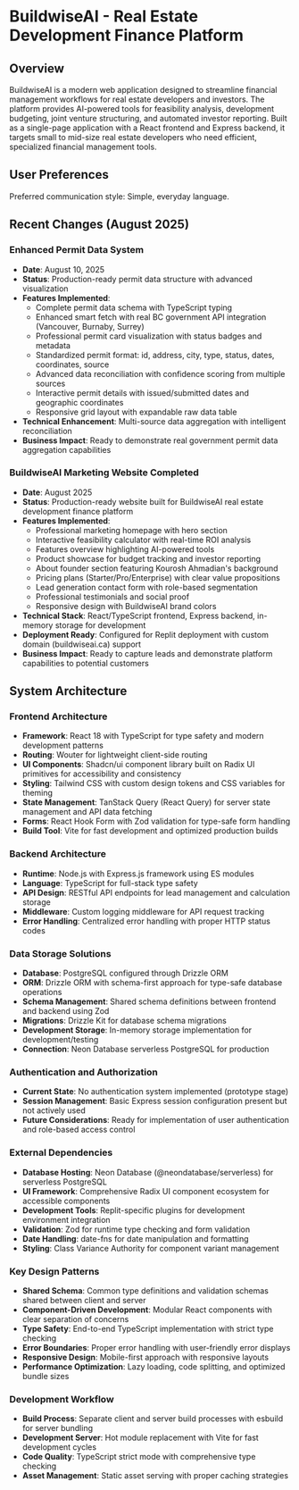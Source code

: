 # BuildwiseAI - Real Estate Development Finance Platform

## Overview

BuildwiseAI is a modern web application designed to streamline financial management workflows for real estate developers and investors. The platform provides AI-powered tools for feasibility analysis, development budgeting, joint venture structuring, and automated investor reporting. Built as a single-page application with a React frontend and Express backend, it targets small to mid-size real estate developers who need efficient, specialized financial management tools.

## User Preferences

Preferred communication style: Simple, everyday language.

## Recent Changes (August 2025)

### Enhanced Permit Data System
- **Date**: August 10, 2025
- **Status**: Production-ready permit data structure with advanced visualization
- **Features Implemented**:
  - Complete permit data schema with TypeScript typing
  - Enhanced smart fetch with real BC government API integration (Vancouver, Burnaby, Surrey)
  - Professional permit card visualization with status badges and metadata
  - Standardized permit format: id, address, city, type, status, dates, coordinates, source
  - Advanced data reconciliation with confidence scoring from multiple sources
  - Interactive permit details with issued/submitted dates and geographic coordinates
  - Responsive grid layout with expandable raw data table
- **Technical Enhancement**: Multi-source data aggregation with intelligent reconciliation
- **Business Impact**: Ready to demonstrate real government permit data aggregation capabilities

### BuildwiseAI Marketing Website Completed
- **Date**: August 2025
- **Status**: Production-ready website built for BuildwiseAI real estate development finance platform
- **Features Implemented**:
  - Professional marketing homepage with hero section
  - Interactive feasibility calculator with real-time ROI analysis
  - Features overview highlighting AI-powered tools
  - Product showcase for budget tracking and investor reporting
  - About founder section featuring Kourosh Ahmadian's background
  - Pricing plans (Starter/Pro/Enterprise) with clear value propositions
  - Lead generation contact form with role-based segmentation
  - Professional testimonials and social proof
  - Responsive design with BuildwiseAI brand colors
- **Technical Stack**: React/TypeScript frontend, Express backend, in-memory storage for development
- **Deployment Ready**: Configured for Replit deployment with custom domain (buildwiseai.ca) support
- **Business Impact**: Ready to capture leads and demonstrate platform capabilities to potential customers

## System Architecture

### Frontend Architecture
- **Framework**: React 18 with TypeScript for type safety and modern development patterns
- **Routing**: Wouter for lightweight client-side routing
- **UI Components**: Shadcn/ui component library built on Radix UI primitives for accessibility and consistency
- **Styling**: Tailwind CSS with custom design tokens and CSS variables for theming
- **State Management**: TanStack Query (React Query) for server state management and API data fetching
- **Forms**: React Hook Form with Zod validation for type-safe form handling
- **Build Tool**: Vite for fast development and optimized production builds

### Backend Architecture
- **Runtime**: Node.js with Express.js framework using ES modules
- **Language**: TypeScript for full-stack type safety
- **API Design**: RESTful API endpoints for lead management and calculation storage
- **Middleware**: Custom logging middleware for API request tracking
- **Error Handling**: Centralized error handling with proper HTTP status codes

### Data Storage Solutions
- **Database**: PostgreSQL configured through Drizzle ORM
- **ORM**: Drizzle ORM with schema-first approach for type-safe database operations
- **Schema Management**: Shared schema definitions between frontend and backend using Zod
- **Migrations**: Drizzle Kit for database schema migrations
- **Development Storage**: In-memory storage implementation for development/testing
- **Connection**: Neon Database serverless PostgreSQL for production

### Authentication and Authorization
- **Current State**: No authentication system implemented (prototype stage)
- **Session Management**: Basic Express session configuration present but not actively used
- **Future Considerations**: Ready for implementation of user authentication and role-based access control

### External Dependencies
- **Database Hosting**: Neon Database (@neondatabase/serverless) for serverless PostgreSQL
- **UI Framework**: Comprehensive Radix UI component ecosystem for accessible components
- **Development Tools**: Replit-specific plugins for development environment integration
- **Validation**: Zod for runtime type checking and form validation
- **Date Handling**: date-fns for date manipulation and formatting
- **Styling**: Class Variance Authority for component variant management

### Key Design Patterns
- **Shared Schema**: Common type definitions and validation schemas shared between client and server
- **Component-Driven Development**: Modular React components with clear separation of concerns
- **Type Safety**: End-to-end TypeScript implementation with strict type checking
- **Error Boundaries**: Proper error handling with user-friendly error displays
- **Responsive Design**: Mobile-first approach with responsive layouts
- **Performance Optimization**: Lazy loading, code splitting, and optimized bundle sizes

### Development Workflow
- **Build Process**: Separate client and server build processes with esbuild for server bundling
- **Development Server**: Hot module replacement with Vite for fast development cycles
- **Code Quality**: TypeScript strict mode with comprehensive type checking
- **Asset Management**: Static asset serving with proper caching strategies